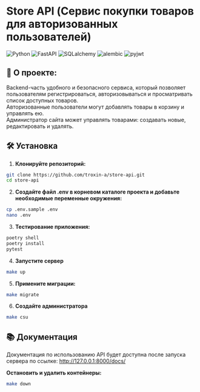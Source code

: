 # Store API (Сервис покупки товаров для авторизованных пользователей)

![Python](https://img.shields.io/badge/Python-3.10-blue)
![FastAPI](https://img.shields.io/badge/FastAPI-0.115-lightgreen)
![SQLalchemy](https://img.shields.io/badge/SQLalchemy-2.0-red)
![alembic](https://img.shields.io/badge/Alembic-1.13-red)
![pyjwt](https://img.shields.io/badge/Pyjwt-2.9-yellow)

## 🛒 О проекте:
Backend-часть удобного и безопасного сервиса, который позволяет пользователям регистрироваться, авторизовываться и просматривать список доступных товаров.<br>
Авторизованные пользователи могут добавлять товары в корзину и управлять ею.<br>
Администратор сайта может управлять товарами: создавать новые, редактировать и удалять.


## 🛠️ Установка

1. **Клонируйте репозиторий:**

```bash
git clone https://github.com/troxin-a/store-api.git
cd store-api
```

2. **Создайте файл .env в корневом каталоге проекта и добавьте необходимые переменные окружения:**

```bash
cp .env.sample .env
nano .env
```

3. **Тестирование приложения:**
```bash
poetry shell
poetry install
pytest
```

4. **Запустите сервер**

```bash
make up
```

5. **Примените миграции:**

```bash
make migrate
```

6. **Создайте администратора**

```bash
make csu
```

## 📚️ Документация
Документация по использованию API будет доступна после запуска сервера по ссылке: http://127.0.0.1:8000/docs/

**Остановить и удалить контейнеры:**

```bash
make down
```



